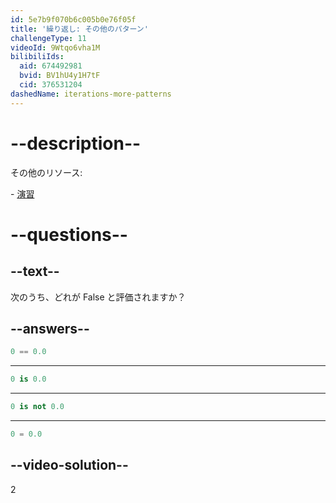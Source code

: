 ```yaml
---
id: 5e7b9f070b6c005b0e76f05f
title: '繰り返し: その他のパターン'
challengeType: 11
videoId: 9Wtqo6vha1M
bilibiliIds:
  aid: 674492981
  bvid: BV1hU4y1H7tF
  cid: 376531204
dashedName: iterations-more-patterns
---
```


# --description--

その他のリソース:

\- <a href="https://www.youtube.com/watch?v=kjxXZQw0uPg" target="_blank" rel="noopener noreferrer nofollow">演習</a>

# --questions--

## --text--

次のうち、どれが False と評価されますか？

## --answers--

```python
0 == 0.0
```

---

```python
0 is 0.0
```

---

```python
0 is not 0.0
```

---

```python
0 = 0.0
```

## --video-solution--

2

